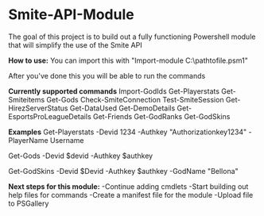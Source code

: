 # Smite-API-Module
The goal of this project is to build out a fully functioning Powershell module that will simplify the use of the Smite API

**How to use:**
You can import this with "Import-module C:\pathtofile.psm1" 

After you've done this you will be able to run the commands

**Currently supported commands**
Import-GodIds 
Get-Playerstats
Get-Smiteitems
Get-Gods
Check-SmiteConnection
Test-SmiteSession
Get-HirezServerStatus
Get-DataUsed
Get-DemoDetails
Get-EsportsProLeagueDetails
Get-Friends
Get-GodRanks
Get-GodSkins

**Examples**
Get-Playerstats -Devid 1234 -Authkey "Authorizationkey1234" -PlayerName Username

Get-Gods -Devid $devid -Authkey $authkey

Get-GodSkins -Devid $Devid -Authkey $authkey -GodName "Bellona"


**Next steps for this module:**
-Continue adding cmdlets
-Start building out help files for commands
-Create a manifest file for the module
-Upload file to PSGallery
